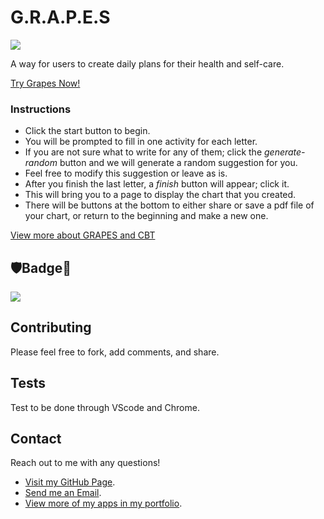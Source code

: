 # G.R.A.P.E.S 

![](https://github.com/Q118/grapes/blob/master/assets/images/demo.gif)

A way for users to create daily plans for their health and  self-care.


[Try Grapes Now!](https://q118.github.io/grapes/)

### Instructions

* Click the start button to begin. 
* You will be prompted to fill in one activity for each letter. 
* If you are not sure what to write for any of them; click the *generate-random* button and we will 
generate a random suggestion for you. 
* Feel free to modify this suggestion or leave as is. 
* After you finish the last letter, a *finish* button will appear; click it. 
* This will bring you to a page to display the chart that you created. 
* There will be buttons at the bottom to either share or save a pdf file of your chart, or return to the beginning and make a new one.


[View more about GRAPES and CBT](https://www.cogtoolz.com/pages/grapes-tool)


## 🛡Badge📛

![](https://img.shields.io/badge/Shelby-Anne-purple)


## Contributing
        
Please feel free to fork, add comments, and share.
    
        
## Tests
    
Test to be done through VScode and Chrome.
    
    
## Contact
    
Reach out to me with any questions!
    
* [Visit my GitHub Page](https://github.com/q118).
* [Send me an Email](mailto:shelbyfish91@gmail.com).
* [View more of my apps in my portfolio](https://q118.github.io/shelby_rothman/portfolio.html).